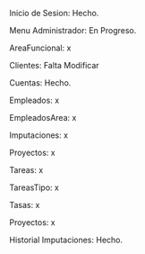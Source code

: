 Inicio de Sesion: Hecho.

Menu Administrador: En Progreso.

AreaFuncional: x

Clientes: Falta Modificar 

Cuentas: Hecho.

Empleados: x

EmpleadosArea: x

Imputaciones: x

Proyectos: x

Tareas: x

TareasTipo: x

Tasas: x

Proyectos: x

Historial Imputaciones: Hecho.
